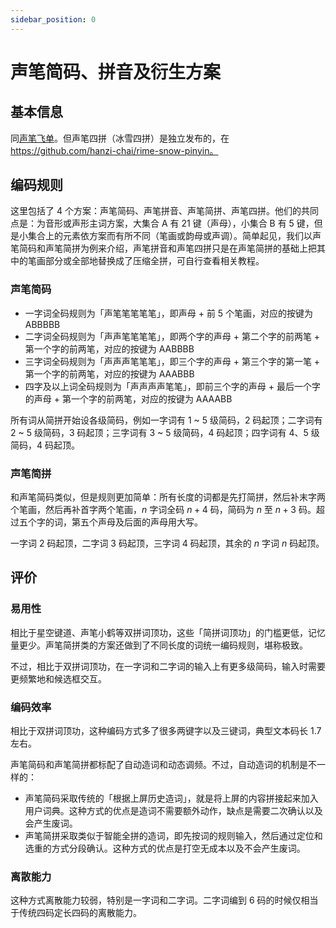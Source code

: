 ```yaml
---
sidebar_position: 0
---
```


# 声笔简码、拼音及衍生方案

## 基本信息

同[声笔飞单](../second/sbfd.md)。但声笔四拼（冰雪四拼）是独立发布的，在 https://github.com/hanzi-chai/rime-snow-pinyin。

## 编码规则

这里包括了 4 个方案：声笔简码、声笔拼音、声笔简拼、声笔四拼。他们的共同点是：为音形或声形主词方案，大集合 A 有 21 键（声母），小集合 B 有 5 键，但是小集合上的元素依方案而有所不同（笔画或韵母或声调）。简单起见，我们以声笔简码和声笔简拼为例来介绍，声笔拼音和声笔四拼只是在声笔简拼的基础上把其中的笔画部分或全部地替换成了压缩全拼，可自行查看相关教程。

### 声笔简码

- 一字词全码规则为「声笔笔笔笔笔」，即声母 + 前 5 个笔画，对应的按键为 ABBBBB
- 二字词全码规则为「声声笔笔笔笔」，即两个字的声母 + 第二个字的前两笔 + 第一个字的前两笔，对应的按键为 AABBBB
- 三字词全码规则为「声声声笔笔笔」，即三个字的声母 + 第三个字的第一笔 + 第一个字的前两笔，对应的按键为 AAABBB
- 四字及以上词全码规则为「声声声声笔笔」，即前三个字的声母 + 最后一个字的声母 + 第一个字的前两笔，对应的按键为 AAAABB

所有词从简拼开始设各级简码，例如一字词有 1 ~ 5 级简码，2 码起顶；二字词有 2 ~ 5 级简码，3 码起顶；三字词有 3 ~ 5 级简码，4 码起顶；四字词有 4、5 级简码，4 码起顶。

### 声笔简拼

和声笔简码类似，但是规则更加简单：所有长度的词都是先打简拼，然后补末字两个笔画，然后再补首字两个笔画，$n$ 字词全码 $n+4$ 码，简码为 $n$ 至 $n+3$ 码。超过五个字的词，第五个声母及后面的声母用大写。

一字词 2 码起顶，二字词 3 码起顶，三字词 4 码起顶，其余的 $n$ 字词 $n$ 码起顶。

## 评价

### 易用性

相比于星空键道、声笔小鹤等双拼词顶功，这些「简拼词顶功」的门槛更低，记忆量更少。声笔简拼类的方案还做到了不同长度的词统一编码规则，堪称极致。

不过，相比于双拼词顶功，在一字词和二字词的输入上有更多级简码，输入时需要更频繁地和候选框交互。

### 编码效率

相比于双拼词顶功，这种编码方式多了很多两键字以及三键词，典型文本码长 1.7 左右。

声笔简码和声笔简拼都标配了自动造词和动态调频。不过，自动造词的机制是不一样的：

- 声笔简码采取传统的「根据上屏历史造词」，就是将上屏的内容拼接起来加入用户词典。这种方式的优点是造词不需要额外动作，缺点是需要二次确认以及会产生废词。
- 声笔简拼采取类似于智能全拼的造词，即先按词的规则输入，然后通过定位和选重的方式分段确认。这种方式的优点是打空无成本以及不会产生废词。

### 离散能力

这种方式离散能力较弱，特别是一字词和二字词。二字词编到 6 码的时候仅相当于传统四码定长四码的离散能力。
